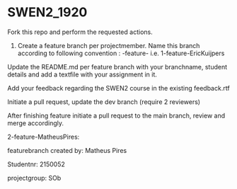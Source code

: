 # SWEN2_1920
Fork this repo and perform the requested actions.

1) Create a feature branch per projectmember. Name this branch according to following convention :
<featureId>-feature-<FirstName><LastName>
  i.e.
1-feature-EricKuijpers
  
  Update the README.md per feature branch with your branchname, student details and add a textfile with your assignment in it.
  
  Add your feedback regarding the SWEN2 course in the existing feedback.rtf
  
  Initiate a pull request, update the dev branch (require 2 reviewers)
  
  After finishing feature initiate a pull request to the main branch, review and merge accordingly.

2-feature-MatheusPires: 

  featurebranch created by: Matheus Pires 

  Studentnr: 2150052 

  projectgroup: SOb
